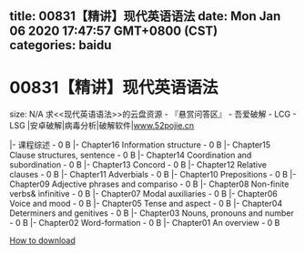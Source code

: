 
title: 00831【精讲】现代英语语法
date: Mon Jan 06 2020 17:47:57 GMT+0800 (CST)    
categories: baidu
---

# 00831【精讲】现代英语语法
size: N/A
 求<<现代英语语法>>的云盘资源 - 『悬赏问答区』 - 吾爱破解 - LCG - LSG |安卓破解|病毒分析|破解软件|www.52pojie.cn
 
|- 课程综述 - 0 B
|- Chapter16 Information structure - 0 B
|- Chapter15 Clause structures, sentence - 0 B
|- Chapter14 Coordination and subordination - 0 B
|- Chapter13 Concord - 0 B
|- Chapter12 Relative clauses - 0 B
|- Chapter11 Adverbials - 0 B
|- Chapter10 Prepositions - 0 B
|- Chapter09 Adjective phrases and compariso - 0 B
|- Chapter08 Non-finite verbs& infinitive - 0 B
|- Chapter07 Modal auxiliaries - 0 B
|- Chapter06 Voice and mood - 0 B
|- Chapter05 Tense and aspect - 0 B
|- Chapter04 Determiners and genitives - 0 B
|- Chapter03 Nouns, pronouns and number - 0 B
|- Chapter02 Word-formation - 0 B
|- Chapter01 An overview - 0 B

[How to download](https://bpcam.bemobtrk.com/go/2ceec3aa-1ca2-46d6-b9ff-aaa5c184517c?jno=4515)